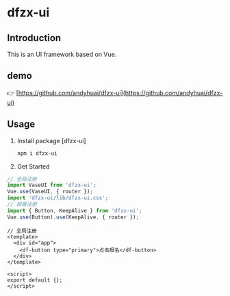 # dfzx-ui

## Introduction

This is an UI framework based on Vue.

## demo

:point_right: [https://github.com/andyhuai/dfzx-ui](https://github.com/andyhuai/dfzx-ui)</br>

## Usage

1. Install package [dfzx-ui]
   ```sh
   npm i dfzx-ui
   ```
2. Get Started

```js
// 全局注册
import VaseUI from 'dfzx-ui';
Vue.use(VaseUI, { router });
import 'dfzx-ui/lib/dfzx-ui.css';
// 按需注册
import { Button, KeepAlive } from 'dfzx-ui';
Vue.use(Button).use(KeepAlive, { router });
```

```vue
// 全局注册
<template>
  <div id="app">
    <df-button type="primary">点击报名</df-button>
  </div>
</template>

<script>
export default {};
</script>
```
